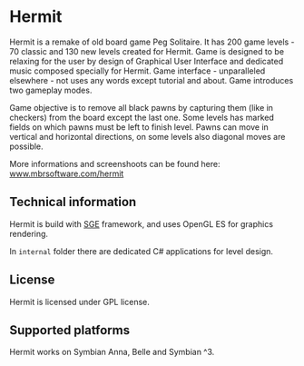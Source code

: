 # Hermit

Hermit is a remake of old board game Peg Solitaire. It has 200 game levels - 70 classic and 130 new levels created for Hermit. Game is designed to be relaxing for the user by design of Graphical User Interface and dedicated music composed specially for Hermit. Game interface - unparalleled elsewhere - not uses any words except tutorial and about. Game introduces two gameplay modes.

Game objective is to remove all black pawns by capturing them (like in checkers) from the board except the last one. Some levels has marked fields on which pawns must be left to finish level. Pawns can move in vertical and horizontal directions, on some levels also diagonal moves are possible.

More informations and screenshoots can be found here: www.mbrsoftware.com/hermit

## Technical information

Hermit is build with [SGE](https://github.com/mstrug/SGE) framework, and uses OpenGL ES for graphics rendering.

In `internal` folder there are dedicated C# applications for level design.

## License
Hermit is licensed under GPL license.

## Supported platforms
Hermit works on Symbian Anna, Belle and Symbian ^3.
